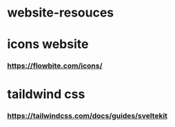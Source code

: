 # website-resouces


# icons website 
### https://flowbite.com/icons/


# taildwind css 
### https://tailwindcss.com/docs/guides/sveltekit
